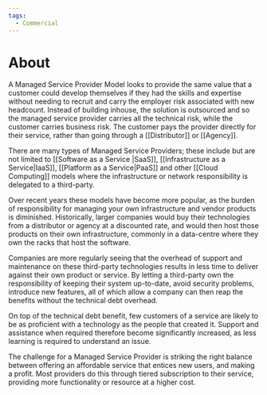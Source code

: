 ```yaml
---
tags:
  - Commercial
---
```

# About
A Managed Service Provider Model looks to provide the same value that a customer could develop themselves if they had the skills and expertise without needing to recruit and carry the employer risk associated with new headcount. Instead of building inhouse, the solution is outsourced and so the managed service provider carries all the technical risk, while the customer carries business risk. The customer pays the provider directly for their service, rather than going through a [[Distributor]] or [[Agency]].

There are many types of Managed Service Providers; these include but are not limited to [[Software as a Service |SaaS]], [[Infrastructure as a Service|IaaS]], [[Platform as a Service|PaaS]] and other [[Cloud Computing]] models where the infrastructure or network responsibility is delegated to a third-party.

Over recent years these models have become more popular, as the burden of responsibility for managing your own infrastructure and vendor products is diminished. Historically, larger companies would buy their technologies from a distributor or agency at a discounted rate, and would then host those products on their own infrastructure, commonly in a data-centre where they own the racks that host the software.

Companies are more regularly seeing that the overhead of support and maintenance on these third-party technologies results in less time to deliver against their own product or service. By letting a third-party own the responsibility of keeping their system up-to-date, avoid security problems, introduce new features, all of which allow a company can then reap the benefits without the technical debt overhead.

On top of the technical debt benefit, few customers of a service are likely to be as proficient with a technology as the people that created it. Support and assistance when required therefore become significantly increased, as less learning is required to understand an issue.

The challenge for a Managed Service Provider is striking the right balance between offering an affordable service that entices new users, and making a profit. Most providers do this through tiered subscription to their service, providing more functionality or resource at a higher cost.